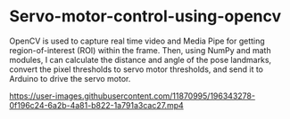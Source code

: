 # Servo-motor-control-using-opencv
OpenCV is used to capture real time video and Media Pipe for getting region-of-interest (ROI) within  the frame. Then, using NumPy and math modules, I can calculate the distance and angle of the pose  landmarks, convert the pixel thresholds to servo motor thresholds, and send it to Arduino to drive the  servo motor.


https://user-images.githubusercontent.com/11870995/196343278-0f196c24-6a2b-4a81-b822-1a791a3cac27.mp4

